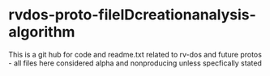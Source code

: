 # rvdos-proto-fileIDcreationanalysis-algorithm
This is a git hub for code and readme.txt related to rv-dos and future protos    - all files here considered alpha and nonproducing unless specfically stated
